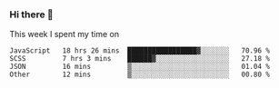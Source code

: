 ### Hi there 👋

<!--
**qiruohan/qiruohan** is a ✨ _special_ ✨ repository because its `README.md` (this file) appears on your GitHub profile.

Here are some ideas to get you started:

- 🔭 I’m currently working on ...
- 🌱 I’m currently learning ...
- 👯 I’m looking to collaborate on ...
- 🤔 I’m looking for help with ...
- 💬 Ask me about ...
- 📫 How to reach me: ...
- 😄 Pronouns: ...
- ⚡ Fun fact: ...
-->

This week I spent my time on 
<!--START_SECTION:waka-->
```text
JavaScript   18 hrs 26 mins  █████████████████▓░░░░░░░   70.96 % 
SCSS         7 hrs 3 mins    ██████▓░░░░░░░░░░░░░░░░░░   27.18 % 
JSON         16 mins         ▒░░░░░░░░░░░░░░░░░░░░░░░░   01.04 % 
Other        12 mins         ▒░░░░░░░░░░░░░░░░░░░░░░░░   00.80 % 
```
<!--END_SECTION:waka-->
